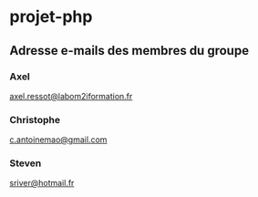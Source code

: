 # projet-php

## Adresse e-mails des membres du groupe

### Axel
axel.ressot@labom2iformation.fr

### Christophe
c.antoinemao@gmail.com

### Steven
sriver@hotmail.fr
